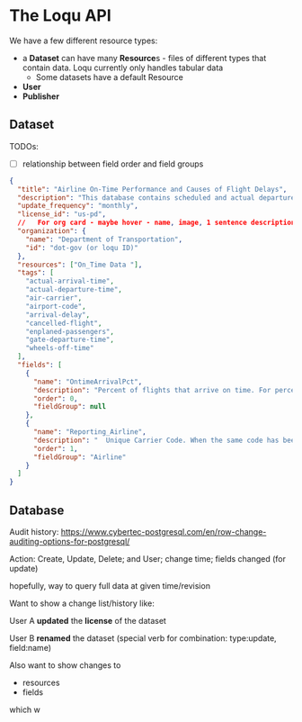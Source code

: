 # The Loqu API

We have a few different resource types:

- a **Dataset** can have many **Resource**s - files of different types that contain data. Loqu currently only handles tabular data
  - Some datasets have a default Resource
- **User**
- **Publisher**

## Dataset

TODOs:

- [ ] relationship between field order and field groups

```json
{
  "title": "Airline On-Time Performance and Causes of Flight Delays",
  "description": "This database contains scheduled and actual departure and arrival times, reason of delay.  reported by certified U.S. air carriers that account for at least one percent of domestic scheduled passenger revenues. The data is collected by the Office of Airline Information, Bureau of Transportation Statistics (BTS).",
  "update_frequency": "monthly",
  "license_id": "us-pd",
  //   For org card - maybe hover - name, image, 1 sentence description
  "organization": {
    "name": "Department of Transportation",
    "id": "dot-gov (or loqu ID)"
  },
  "resources": ["On_Time Data "],
  "tags": [
    "actual-arrival-time",
    "actual-departure-time",
    "air-carrier",
    "airport-code",
    "arrival-delay",
    "cancelled-flight",
    "enplaned-passengers",
    "gate-departure-time",
    "wheels-off-time"
  ],
  "fields": [
    {
      "name": "OntimeArrivalPct",
      "description": "Percent of flights that arrive on time. For percent of on time arrivals at specific airports, click Analysis. Note: If you select Origin as a category, you get percent of flights that depart from those airports and arrive on time.",
      "order": 0,
      "fieldGroup": null
    },
    {
      "name": "Reporting_Airline",
      "description": "	Unique Carrier Code. When the same code has been used by multiple carriers, a numeric suffix is used for earlier users, for example, PA, PA(1), PA(2). Use this field for analysis across a range of years.",
      "order": 1,
      "fieldGroup": "Airline"
    }
  ]
}
```

## Database

Audit history: https://www.cybertec-postgresql.com/en/row-change-auditing-options-for-postgresql/

Action: Create, Update, Delete; and User; change time; fields changed (for update)

hopefully, way to query full data at given time/revision

Want to show a change list/history like:

User A **updated** the **license** of the dataset



User B **renamed** the dataset (special verb for combination: type:update, field:name)


Also want to show changes to
- resources
- fields

which w